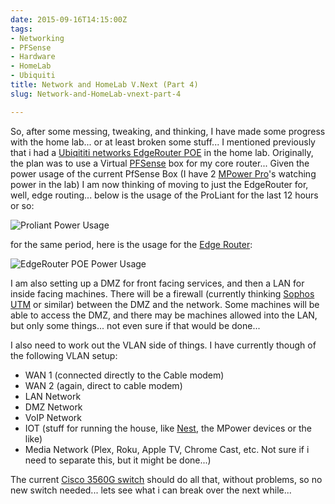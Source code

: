 ```yaml
---
date: 2015-09-16T14:15:00Z
tags:
- Networking
- PFSense
- Hardware
- HomeLab
- Ubiquiti
title: Network and HomeLab V.Next (Part 4)
slug: Network-and-HomeLab-vnext-part-4

---
```

 

So, after some messing, tweaking, and thinking, I have made some progress with the home lab... or at least broken some stuff... I mentioned previously that i had a [Ubiqititi networks EdgeRouter POE][1] in the home lab. Originally, the plan was to use a Virtual [PFSense][3] box for my core router... Given the power usage of the current PfSense Box (I have 2 [MPower Pro][2]'s watching power in the lab) I am now thinking of moving to just the EdgeRouter for, well, edge routing...  below is the usage of the ProLiant for the last 12 hours or so:

![Proliant Power Usage](https://www.tiernanotoole.ie/post_images/2015/09/16/20150916-proliant-power-usage.PNG)

for the same period, here is the usage for the [Edge Router][4]:

![EdgeRouter POE Power Usage](https://www.tiernanotoole.ie/post_images/2015/09/16/20150916-edgerouter-power-usage.PNG)

I am also setting up a DMZ for front facing services, and then a LAN for inside facing machines. There will be a firewall (currently thinking [Sophos UTM][5] or similar) between the DMZ and the network. Some machines will be able to access the DMZ, and there may be machines allowed into the LAN, but only some things... not even sure if that would be done...

I also need to work out the VLAN side of things. I have currently though of the following VLAN setup:

* WAN 1 (connected directly to the Cable modem)
* WAN 2 (again, direct to cable modem)
* LAN Network
* DMZ Network
* VoIP Network
* IOT (stuff for running the house, like [Nest][6], the MPower devices or the like)
* Media Network (Plex, Roku, Apple TV, Chrome Cast, etc. Not sure if i need to separate this, but it might be done...)

The current [Cisco 3560G switch][7] should do all that, without problems, so no new switch needed... lets see what i can break over the next while...

[1]: https://www.tiernanotoole.ie/2015/08/05/Ubiquiti-EdgeRouter-POE-In-the-lab.html
[2]: https://www.ubnt.com/mfi/mpower/
[3]: http://www.pfsense.org
[4]: https://www.ubnt.com/edgemax/edgerouter-poe/
[5]: https://www.sophos.com/en-us/products/unified-threat-management.aspx
[6]: https://nest.com/ie/thermostat/meet-nest-thermostat/
[7]: http://www.cisco.com/c/en/us/products/switches/catalyst-3560-series-switches/index.html
